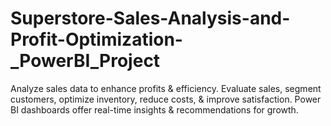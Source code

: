 # Superstore-Sales-Analysis-and-Profit-Optimization-_PowerBI_Project
 Analyze sales data to enhance profits &amp; efficiency. Evaluate sales, segment customers, optimize inventory, reduce costs, &amp; improve satisfaction. Power BI dashboards offer real-time insights &amp; recommendations for growth.
